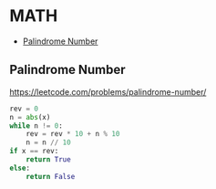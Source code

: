 # MATH

+ [Palindrome Number](#palindrome-number)
<!---->
## Palindrome Number

https://leetcode.com/problems/palindrome-number/

```python
rev = 0
n = abs(x)
while n != 0:
    rev = rev * 10 + n % 10
    n = n // 10
if x == rev:
    return True
else:
    return False
```

